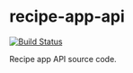# recipe-app-api
[![Build Status](https://travis-ci.org/docwhite/recipe-app-api.svg?branch=master)](https://travis-ci.org/docwhite/recipe-app-api)

Recipe app API source code.
